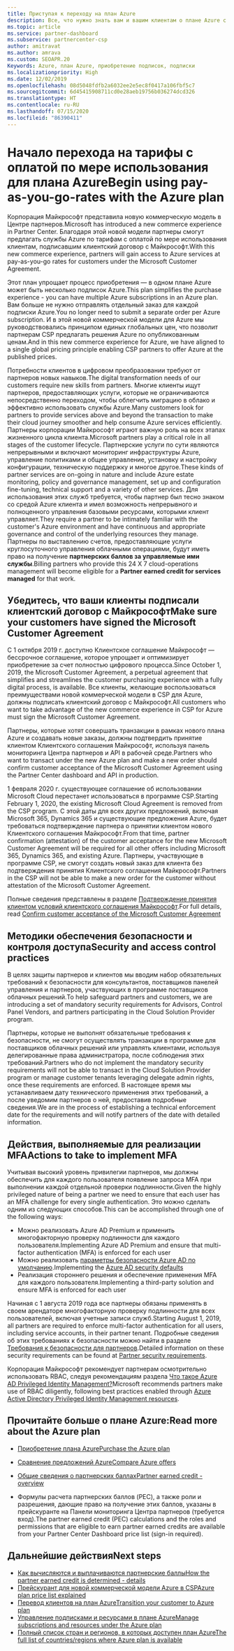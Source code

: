 ```yaml
---
title: Приступая к переходу на план Azure
description: Все, что нужно знать вам и вашим клиентам о плане Azure с оплатой по мере использования, включая первые шаги, меры безопасности и как приступить к работе.
ms.topic: article
ms.service: partner-dashboard
ms.subservice: partnercenter-csp
author: amitravat
ms.author: amrava
ms.custom: SEOAPR.20
Keywords: Azure, план Azure, приобретение подписок, подписки
ms.localizationpriority: High
ms.date: 12/02/2019
ms.openlocfilehash: 08d5048fdfb2a6032ee2e5ec8f0417a106fbf5c7
ms.sourcegitcommit: 6d45415908711cd0e28aeb19756b036274dcd326
ms.translationtype: HT
ms.contentlocale: ru-RU
ms.lasthandoff: 07/15/2020
ms.locfileid: "86390411"
---
```

# <a name="begin-using-pay-as-you-go-rates-with-the-azure-plan"></a><span data-ttu-id="5adc9-104">Начало перехода на тарифы с оплатой по мере использования для плана Azure</span><span class="sxs-lookup"><span data-stu-id="5adc9-104">Begin using pay-as-you-go-rates with the Azure plan</span></span>

<span data-ttu-id="5adc9-105">Корпорация Майкрософт представила новую коммерческую модель в Центре партнеров.</span><span class="sxs-lookup"><span data-stu-id="5adc9-105">Microsoft has introduced a new commerce experience in Partner Center.</span></span>  <span data-ttu-id="5adc9-106">Благодаря этой новой модели партнеры смогут предлагать службы Azure по тарифам с оплатой по мере использования клиентам, подписавшим клиентский договор с Майкрософт.</span><span class="sxs-lookup"><span data-stu-id="5adc9-106">With this new commerce experience, partners will gain access to Azure services at pay-as-you-go rates for customers under the Microsoft Customer Agreement.</span></span>

<span data-ttu-id="5adc9-107">Этот план упрощает процесс приобретения — в одном плане Azure может быть несколько подписок Azure.</span><span class="sxs-lookup"><span data-stu-id="5adc9-107">This plan simplifies the purchase experience - you can have multiple Azure subscriptions in an Azure plan.</span></span> <span data-ttu-id="5adc9-108">Вам больше не нужно отправлять отдельный заказ для каждой подписки Azure.</span><span class="sxs-lookup"><span data-stu-id="5adc9-108">You no longer need to submit a separate order per Azure subscription.</span></span> <span data-ttu-id="5adc9-109">И в этой новой коммерческой модели для Azure мы руководствовались принципом единых глобальных цен, что позволит партнерам CSP предлагать решения Azure по опубликованным ценам.</span><span class="sxs-lookup"><span data-stu-id="5adc9-109">And in this new commerce experience for Azure, we have aligned to a single global pricing principle enabling CSP partners to offer Azure at the published prices.</span></span>

<span data-ttu-id="5adc9-110">Потребности клиентов в цифровом преобразовании требуют от партнеров новых навыков.</span><span class="sxs-lookup"><span data-stu-id="5adc9-110">The digital transformation needs of our customers require new skills from partners.</span></span> <span data-ttu-id="5adc9-111">Многие клиенты ищут партнеров, предоставляющих услуги, которые не ограничиваются непосредственно переходом, чтобы облегчить миграцию в облако и эффективно использовать службы Azure.</span><span class="sxs-lookup"><span data-stu-id="5adc9-111">Many customers look for partners to provide services above and beyond the transaction to make their cloud journey smoother and help consume Azure services efficiently.</span></span> <span data-ttu-id="5adc9-112">Партнеры корпорации Майкрософт играют важную роль на всех этапах жизненного цикла клиента.</span><span class="sxs-lookup"><span data-stu-id="5adc9-112">Microsoft partners play a critical role in all stages of the customer lifecycle.</span></span> <span data-ttu-id="5adc9-113">Партнерские услуги по сути являются непрерывными и включают мониторинг инфраструктуры Azure, управление политиками и общее управление, установку и настройку конфигурации, техническую поддержку и многое другое.</span><span class="sxs-lookup"><span data-stu-id="5adc9-113">These kinds of partner services are on-going in nature and include Azure estate monitoring, policy and governance management, set up and configuration fine-tuning, technical support and a variety of other services.</span></span> <span data-ttu-id="5adc9-114">Для использования этих служб требуется, чтобы партнер был тесно знаком со средой Azure клиента и имел возможность непрерывного и полноценного управления базовыми ресурсами, которыми клиент управляет.</span><span class="sxs-lookup"><span data-stu-id="5adc9-114">They require a partner to be intimately familiar with the customer's Azure environment and have continuous and appropriate governance and control of the underlying resources they manage.</span></span> <span data-ttu-id="5adc9-115">Партнеры по выставлению счетов, предоставляющие услуги круглосуточного управления облачными операциями, будут иметь право на получение **партнерских баллов за управляемые ими службы**.</span><span class="sxs-lookup"><span data-stu-id="5adc9-115">Billing partners who provide this 24 X 7 cloud-operations management will become eligible for a **Partner earned credit for services managed** for that work.</span></span>

## <a name="make-sure-your-customers-have-signed-the-microsoft-customer-agreement"></a><span data-ttu-id="5adc9-116">Убедитесь, что ваши клиенты подписали клиентский договор с Майкрософт</span><span class="sxs-lookup"><span data-stu-id="5adc9-116">Make sure your customers have signed the Microsoft Customer Agreement</span></span>

<span data-ttu-id="5adc9-117">С 1 октября 2019 г. доступно Клиентское соглашение Майкрософт — бессрочное соглашение, которое упрощает и оптимизирует приобретение за счет полностью цифрового процесса.</span><span class="sxs-lookup"><span data-stu-id="5adc9-117">Since October 1, 2019, the Microsoft Customer Agreement, a perpetual agreement that simplifies and streamlines the customer purchasing experience with a fully digital process, is available.</span></span> <span data-ttu-id="5adc9-118">Все клиенты, желающие воспользоваться преимуществами новой коммерческой модели в CSP для Azure, должны подписать клиентский договор с Майкрософт.</span><span class="sxs-lookup"><span data-stu-id="5adc9-118">All customers who want to take advantage of the new commerce experience in CSP for Azure must sign the Microsoft Customer Agreement.</span></span>

<span data-ttu-id="5adc9-119">Партнеры, которые хотят совершать транзакции в рамках нового плана Azure и создавать новые заказы, должны подтвердить принятие клиентом Клиентского соглашения Майкрософт, используя панель мониторинга Центра партнеров и API в рабочей среде.</span><span class="sxs-lookup"><span data-stu-id="5adc9-119">Partners who want to transact under the new Azure plan and make a new order should confirm customer acceptance of the Microsoft Customer Agreement using the Partner Center dashboard and API in production.</span></span>

<span data-ttu-id="5adc9-120">1 февраля 2020 г. существующее соглашение об использовании Microsoft Cloud перестанет использоваться в программе CSP.</span><span class="sxs-lookup"><span data-stu-id="5adc9-120">Starting February 1, 2020, the existing Microsoft Cloud Agreement is removed from the CSP program.</span></span> <span data-ttu-id="5adc9-121">С этой даты для всех других предложений, включая Microsoft 365, Dynamics 365 и существующие предложения Azure, будет требоваться подтверждение партнера о принятии клиентом нового Клиентского соглашения Майкрософт.</span><span class="sxs-lookup"><span data-stu-id="5adc9-121">From that time, partner confirmation (attestation) of the customer acceptance for the new Microsoft Customer Agreement will be required for all other offers including Microsoft 365, Dynamics 365, and existing Azure.</span></span> <span data-ttu-id="5adc9-122">Партнеры, участвующие в программе CSP, не смогут создать новый заказ для клиента без подтверждения принятия Клиентского соглашения Майкрософт.</span><span class="sxs-lookup"><span data-stu-id="5adc9-122">Partners in the CSP will not be able to make a new order for the customer without attestation of the Microsoft Customer Agreement.</span></span>

<span data-ttu-id="5adc9-123">Полные сведения представлены в разделе [Подтверждение принятия клиентом условий клиентского соглашения Майкрософт](confirm-customer-agreement.md).</span><span class="sxs-lookup"><span data-stu-id="5adc9-123">For full details, read [Confirm customer acceptance of the Microsoft Customer Agreement](confirm-customer-agreement.md)</span></span>

## <a name="security-and-access-control-practices"></a><span data-ttu-id="5adc9-124">Методики обеспечения безопасности и контроля доступа</span><span class="sxs-lookup"><span data-stu-id="5adc9-124">Security and access control practices</span></span>

<span data-ttu-id="5adc9-125">В целях защиты партнеров и клиентов мы вводим набор обязательных требований к безопасности для консультантов, поставщиков панелей управления и партнеров, участвующих в программе поставщиков облачных решений.</span><span class="sxs-lookup"><span data-stu-id="5adc9-125">To help safeguard partners and customers, we are introducing a set of mandatory security requirements for Advisors, Control Panel Vendors, and partners participating in the Cloud Solution Provider program.</span></span>

<span data-ttu-id="5adc9-126">Партнеры, которые не выполнят обязательные требования к безопасности, не смогут осуществлять транзакции в программе для поставщиков облачных решений или управлять клиентами, используя делегированные права администратора, после соблюдения этих требований.</span><span class="sxs-lookup"><span data-stu-id="5adc9-126">Partners who do not implement the mandatory security requirements will not be able to transact in the Cloud Solution Provider program or manage customer tenants leveraging delegate admin rights, once these requirements are enforced.</span></span> <span data-ttu-id="5adc9-127">В настоящее время мы устанавливаем дату технического применения этих требований, а после уведомим партнеров о ней, предоставив подробные сведения.</span><span class="sxs-lookup"><span data-stu-id="5adc9-127">We are in the process of establishing a technical enforcement date for the requirements and will notify partners of the date with detailed information.</span></span>

## <a name="actions-to-take-to-implement-mfa"></a><span data-ttu-id="5adc9-128">Действия, выполняемые для реализации MFA</span><span class="sxs-lookup"><span data-stu-id="5adc9-128">Actions to take to implement MFA</span></span>

<span data-ttu-id="5adc9-129">Учитывая высокий уровень привилегии партнеров, мы должны обеспечить для каждого пользователя появление запроса MFA при выполнении каждой отдельной проверки подлинности.</span><span class="sxs-lookup"><span data-stu-id="5adc9-129">Given the highly privileged nature of being a partner we need to ensure that each user has an MFA challenge for every single authentication.</span></span> <span data-ttu-id="5adc9-130">Это можно сделать одним из следующих способов.</span><span class="sxs-lookup"><span data-stu-id="5adc9-130">This can be accomplished through one of the following ways:</span></span>

- <span data-ttu-id="5adc9-131">Можно реализовать Azure AD Premium и применить многофакторную проверку подлинности для каждого пользователя.</span><span class="sxs-lookup"><span data-stu-id="5adc9-131">Implementing Azure AD Premium and ensure that multi-factor authentication (MFA) is enforced for each user</span></span>
- <span data-ttu-id="5adc9-132">Можно реализовать [параметры безопасности Azure AD по умолчанию](https://docs.microsoft.com/azure/active-directory/conditional-access/concept-conditional-access-security-defaults).</span><span class="sxs-lookup"><span data-stu-id="5adc9-132">Implementing the [Azure AD security defaults](https://docs.microsoft.com/azure/active-directory/conditional-access/concept-conditional-access-security-defaults)</span></span>
- <span data-ttu-id="5adc9-133">Реализация стороннего решения и обеспечение применения MFA для каждого пользователя.</span><span class="sxs-lookup"><span data-stu-id="5adc9-133">Implementing a third-party solution and ensure MFA is enforced for each user</span></span>

<span data-ttu-id="5adc9-134">Начиная с 1 августа 2019 года все партнеры обязаны применять в своем арендаторе многофакторную проверку подлинности для всех пользователей, включая учетные записи служб.</span><span class="sxs-lookup"><span data-stu-id="5adc9-134">Starting August 1, 2019, all partners are required to enforce multi-factor authentication for all users, including service accounts, in their partner tenant.</span></span> <span data-ttu-id="5adc9-135">Подробные сведения об этих требованиях к безопасности можно найти в разделе [Требования к безопасности для партнеров](https://docs.microsoft.com/partner-center/partner-security-requirements).</span><span class="sxs-lookup"><span data-stu-id="5adc9-135">Detailed information on these security requirements can be found at [Partner security requirements](https://docs.microsoft.com/partner-center/partner-security-requirements).</span></span>

<span data-ttu-id="5adc9-136">Корпорация Майкрософт рекомендует партнерам осмотрительно использовать RBAC, следуя рекомендациям раздела [Что такое Azure AD Privileged Identity Management?](https://docs.microsoft.com/azure/active-directory/privileged-identity-management/pim-configure)</span><span class="sxs-lookup"><span data-stu-id="5adc9-136">Microsoft recommends partners make use of RBAC diligently, following best practices enabled through [Azure Active Directory Privileged Identity Management resources](https://docs.microsoft.com/azure/active-directory/privileged-identity-management/pim-configure).</span></span>

## <a name="read-more-about-the-azure-plan"></a><span data-ttu-id="5adc9-137">Прочитайте больше о плане Azure:</span><span class="sxs-lookup"><span data-stu-id="5adc9-137">Read more about the Azure plan</span></span>

- [<span data-ttu-id="5adc9-138">Приобретение плана Azure</span><span class="sxs-lookup"><span data-stu-id="5adc9-138">Purchase the Azure plan</span></span>](purchase-azure-plan.md)

- [<span data-ttu-id="5adc9-139">Сравнение предложений Azure</span><span class="sxs-lookup"><span data-stu-id="5adc9-139">Compare Azure offers</span></span>](compare-azure-offers.md)

- [<span data-ttu-id="5adc9-140">Общие сведения о партнерских баллах</span><span class="sxs-lookup"><span data-stu-id="5adc9-140">Partner earned credit - overview</span></span>](partner-earned-credit.md)

- <span data-ttu-id="5adc9-141">Формулы расчета партнерских баллов (PEC), а также роли и разрешения, дающие право на получение этих баллов, указаны в прейскуранте на Панели мониторинга Центра партнеров (требуется вход).</span><span class="sxs-lookup"><span data-stu-id="5adc9-141">The partner earned credit (PEC) calculations and the roles and permissions that are eligible to earn partner earned credits are available from your Partner Center Dashboard price list (sign-in required).</span></span>

## <a name="next-steps"></a><span data-ttu-id="5adc9-142">Дальнейшие действия</span><span class="sxs-lookup"><span data-stu-id="5adc9-142">Next steps</span></span> 

- [<span data-ttu-id="5adc9-143">Как вычисляются и выплачиваются партнерские баллы</span><span class="sxs-lookup"><span data-stu-id="5adc9-143">How the partner earned credit is determined - details</span></span>](partner-earned-credit-explanation.md)
- [<span data-ttu-id="5adc9-144">Прейскурант для новой коммерческой модели Azure в CSP</span><span class="sxs-lookup"><span data-stu-id="5adc9-144">Azure plan price list explained</span></span>](azure-plan-price-list.md)
- [<span data-ttu-id="5adc9-145">Перевод клиентов на план Azure</span><span class="sxs-lookup"><span data-stu-id="5adc9-145">Transition your customer to Azure plan</span></span>](azure-plan-transition.md)
- [<span data-ttu-id="5adc9-146">Управление подписками и ресурсами в плане Azure</span><span class="sxs-lookup"><span data-stu-id="5adc9-146">Manage subscriptions and resources under the Azure plan</span></span>](azure-plan-manage.md)
- [<span data-ttu-id="5adc9-147">Полный список стран и регионов, в которых доступен план Azure</span><span class="sxs-lookup"><span data-stu-id="5adc9-147">The full list of countries/regions where Azure plan is available</span></span>](https://query.prod.cms.rt.microsoft.com/cms/api/am/binary/RE3QN0x)
